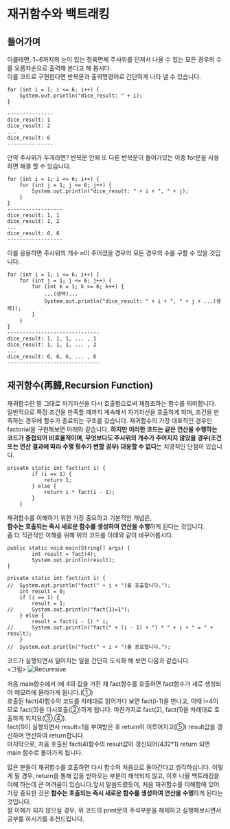 재귀함수와 백트래킹
========================

## 들어가며
이를테면, 1~6까지의 눈이 있는 정육면체 주사위를 던져서 나올 수 있는 모든 경우의 수를 오름차순으로 출력해 본다고 해 봅시다.  
이를 코드로 구현한다면 반복문과 출력명령어로 간단하게 나타 낼 수 있습니다.

```
for (int i = 1; i <= 6; i++) {
    System.out.println("dice_result: " + i);
}

---------------
dice_result: 1
dice_result: 2
...
dice_result: 6
---------------
```

만약 주사위가 두개라면? 반복문 안에 또 다른 반복문이 들어가있는 이중 for문을 사용하면 해결 할 수 있습니다.
```
for (int i = 1; i <= 6; i++) {
    for (int j = 1; j <= 6; j++) {
        System.out.println("dice_result: " + i + ", " + j);
    }
}
------------------
dice_result: 1, 1
dice_result: 1, 2
...
dice_result: 6, 6
------------------

```

이를 응용하면 주사위의 개수 n이 주어졌을 경우의 모든 경우의 수를 구할 수 있을 것입니다.

```
for (int i = 1; i <= 6; i++) {
    for (int j = 1; j <= 6; j++) {
        for (int k = 1; k <= 6; k++) {
            ...(생략)...
            System.out.println("dice_result: " + i + ", " + j + ...(생략));
        }
    }
}
------------------------------
dice_result: 1, 1, 1, ... , 1
dice_result: 1, 1, 1, ... , 2
...
dice_result: 6, 6, 6, ... , 6
------------------------------

```


## 재귀함수(再歸,Recursion Function)

재귀함수란 말 그대로 자기자신을 다시 호출함으로써 재참조하는 함수를 의미합니다.  
일반적으로 특정 조건을 만족할 때까지 계속해서 자기자신을 호출하게 되며, 조건을 만족하는 경우에 함수가 종료되는 구조를 갖습니다.
재귀함수의 가장 대표적인 경우인 factorial을 구현해보면 아래와 같습니다.
**하지만 이러한 코드는 같은 연산을 수행하는 코드가 중첩되어 비효율적이며, 무엇보다도 주사위의 개수가 주어지지 않았을 경우(조건 또는 연산 결과에 따라 수행 횟수가 변할 경우) 대응할 수 없다**는 치명적인 단점이 있습니다.

```
private static int fact(int i) {
		if (i == 1) {
			return 1;
		} else {
			return i * fact(i - 1);
		}
	}
```
재귀함수를 이해하기 위한 가장 중요하고 기본적인 개념은,  
**함수는 호출되는 즉시 새로운 함수를 생성하여 연산을 수행**하게 된다는 것입니다.  
좀 더 직관적인 이해를 위해 위의 코드를 아래와 같이 바꾸어봅시다.
```
public static void main(String[] args) {
		int result = fact(4);
		System.out.println(result);
}

private static int fact(int i) {
//  System.out.println("fact(" + i + ")를 호출합니다.");
    int result = 0;
    if (i == 1) {
        result = 1;
//      System.out.println("fact(1)=1");
    } else {
        result = fact(i - 1) * i;
//      System.out.println("fact(" + (i - 1) + ") * " + i + " = " + result);
    }
//  System.out.println("fact(" + i + ")를 종료합니다.");
```

코드가 실행되면서 일어지는 일을 간단히 도식화 해 보면 다음과 같습니다.  
<그림>
![Recuresive](.algojava/recursive.PNG)

처음 main함수에서 i에 4의 값을 가진 채 fact함수를 호출하면 fact함수가 새로 생성되어 메모리에 올라가게 됩니다.(①)   
호출된 fact(4)함수의 코드를 차례대로 읽어가다 보면 fact(i-1)을 만나고, 이때 i=4이므로 fact(3)을 다시호출(②)하게 됩니다. 마찬가지로 fact(2), fact(1)을 차례대로 호출하게 되지요(③,④).  
fact(1)이 실행되면서 result=1을 부여받은 후 return이 이루어지고(⑤) result값을 갱신하며 연산하여 return합니다.  
마지막으로, 처음 호출된 fact(4)함수의 result값이 갱신되어(4*3*2*1) return 되면 main 함수로 돌아가게 됩니다.  
  
  
많은 분들이 재귀함수를 호출하면 다시 함수의 처음으로 돌아간다고 생각하십니다. 이렇게 될 경우, return을 통해 값을 받아오는 부분이 해석되지 않고, 이후 나올 백트래킹을 이해 하는데 큰 어려움이 있습니다.앞서 말씀드렸듯이, 처음 재귀함수를 이해함에 있어 가장 중요한 것은 **함수는 호출되는 즉시 새로운 함수를 생성하여 연산을 수행**하게 된다는 것입니다.  
잘 이해가 되지 않으실 경우, 위 코드의 print문의 주석부분을 해제하고 실행해보시면서 공부를 하시기를 추천드립니다.
